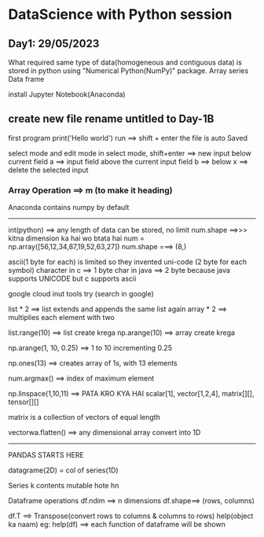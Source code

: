 # DataScience with Python session

## Day1: 29/05/2023

What required
same type of data(homogeneous and contiguous data) is stored in python using "Numerical Python(NumPy)" package.
Array
series
Data frame

install Jupyter Notebook(Anaconda)

create new file
rename untitled to Day-1B
------
first program
print('Hello world')
run ==> shift + enter
the file is auto Saved

select mode and edit mode
in select mode, 
shift+enter ==> new input below current field
a ==> input field above the current input field
b ==> below
x ==> delete the selected input

### Array Operation ==> m (to make it heading)

Anaconda contains numpy by default

--------
int(python) ==> any length of data can be stored, no limit
num.shape ==>>> kitna dimension ka hai wo btata hai
num = np.array([56,12,34,87,19,52,63,27])
num.shape ===> (8,)

ascii(1 byte for each) is limited so they invented uni-code (2 byte for each symbol)
character in c ==> 1 byte
char in java ==> 2 byte
because java supports UNICODE but c supports ascii

google cloud inut tools try (search in google)

list * 2 ==> list extends and appends the same list again
array * 2 ==> multiplies each element with two

list.range(10) ==> list create krega
np.arange(10) ==> array create krega

np.arange(1, 10, 0.25) ==> 1 to 10 incrementing 0.25

np.ones(13) ==> creates array of 1s, with 13 elements

num.argmax() ==> index of maximum element

np.linspace(1,10,11) ==> PATA KRO KYA HAI
scalar[1], vector[1,2,4], matrix[][], tensor[][]

matrix is a collection of vectors of equal length

vectorwa.flatten() ==> any dimensional array convert into 1D 

-------------------------------------------------
PANDAS STARTS HERE

datagrame(2D) = col of series(1D)

Series k contents mutable hote hn

Dataframe operations
df.ndim ==> n dimensions
df.shape==> (rows, columns)

df.T ==> Transpose(convert rows to columns & columns to rows)
help(object ka naam)
eg: help(df) ==> each function of dataframe will be shown







